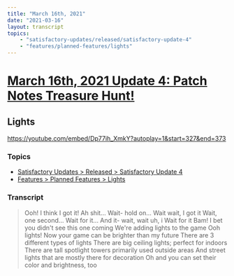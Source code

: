 ```yaml
---
title: "March 16th, 2021"
date: "2021-03-16"
layout: transcript
topics: 
    - "satisfactory-updates/released/satisfactory-update-4"
    - "features/planned-features/lights"
---
```

# [March 16th, 2021 Update 4: Patch Notes Treasure Hunt!](../2021-03-16.md)
## Lights
https://youtube.com/embed/Dp77ih_XmkY?autoplay=1&start=327&end=373
### Topics
* [Satisfactory Updates > Released > Satisfactory Update 4](../topics/satisfactory-updates/released/satisfactory-update-4.md)
* [Features > Planned Features > Lights](../topics/features/planned-features/lights.md)

### Transcript

> Ooh! I think I got it!
> Ah shit...
> Wait- hold on...
> Wait wait, I got it
> Wait, one second...
> Wait for it...
> And it- wait, wait uh, i
> Wait for it
> Bam! I bet you didn't see this one coming
> We're adding lights to the game
> Ooh lights!
> Now your game can be brighter than my future
> There are 3 different types of lights
> There are big ceiling lights; perfect for indoors
> There are tall spotlight towers primarily used outside areas
> And street lights that are mostly there for decoration
> Oh and you can set their color and brightness, too

